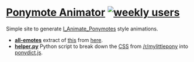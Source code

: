 [Ponymote Animator](http://johntoopublic.github.io/ponymote-animator) [![weekly users](https://analytics-badge.appspot.com/badge/UA-50859182-1.svg)](https://analytics-badge.appspot.com/)
===================

Simple site to generate [I_Animate_Ponymotes](http://reddit.com/u/I_Animate_Ponymotes) style animations.

 - **[all-emotes](/all-emotes)** extract of [this](https://www.mediafire.com/?12oludanym9ogbx) from [here](http://www.reddit.com/r/mylittlepony/wiki/emote_guide#wiki_looking_for_all_the_emotes_as_individual_images.3F).
 - **[helper.py](/helper.py)** Python script to break down the [CSS](http://d.thumbs.redditmedia.com/H7cJYzEPFntnNZFu.css) from [/r/mylittlepony](http://reddit.com/r/mylittlepony) into [ponydict.js](/ponydict.js).
